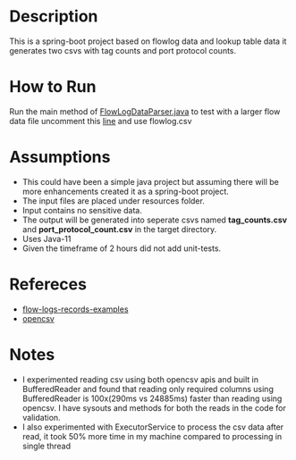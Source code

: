 # Description
This is a spring-boot project based on flowlog data and lookup table data it generates two csvs with tag counts and port protocol counts.
# How to Run
Run the main method of [FlowLogDataParser.java](https://github.com/praveenadg/illumino/blob/64beb93eb222e13c3cccd09029cca013a1516d10/src/main/java/com/illumino/parser/FlowLogDataParser.java#L25)
to test with a larger flow data file uncomment this [line](https://github.com/praveenadg/illumino/blob/64beb93eb222e13c3cccd09029cca013a1516d10/src/main/java/com/illumino/parser/FlowLogDataParser.java#L23) and use flowlog.csv

# Assumptions
* This could have been a simple java project but assuming there will be more enhancements created it as a spring-boot project.
* The input files are placed under resources folder.
* Input contains no sensitive data.
* The output will be generated  into seperate csvs named **tag_counts.csv** and **port_protocol_count.csv** in the target directory.
* Uses Java-11
* Given the timeframe of 2 hours did not add unit-tests.

# Refereces
* [flow-logs-records-examples](https://docs.aws.amazon.com/vpc/latest/userguide/flow-logs-records-examples.html)
* [opencsv](https://javadoc.io/doc/com.opencsv/opencsv/5.7.1/index.html)
# Notes
* I experimented reading csv using both opencsv apis and built in BufferedReader and found that reading only required columns using BufferedReader is 100x(290ms vs 24885ms) faster than reading using opencsv.
I have sysouts and methods for both the reads in the code for validation.
* I also experimented with ExecutorService to process the csv data after read, it took 50% more time in my machine compared to processing in single thread
